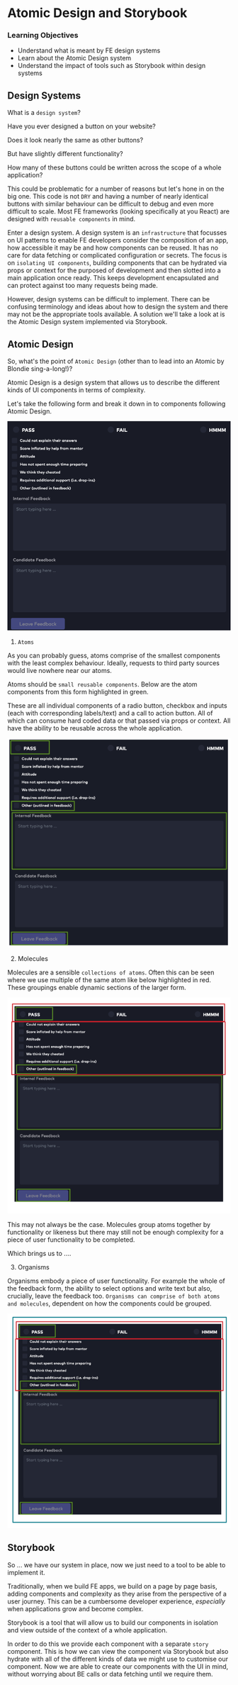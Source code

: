 # Atomic Design and Storybook

### Learning Objectives

- Understand what is meant by FE design systems
- Learn about the Atomic Design system
- Understand the impact of tools such as Storybook within design systems

## Design Systems

What is a `design system`?

Have you ever designed a button on your website?

Does it look nearly the same as other buttons?

But have slightly different functionality?

How many of these buttons could be written across the scope of a whole application?

This could be problematic for a number of reasons but let's hone in on the big one. This code is not `DRY` and having a number of nearly identical buttons with similar behaviour can be difficult to debug and even more difficult to scale. Most FE frameworks (looking specifically at you React) are designed with `reusable components` in mind.

Enter a design system. A design system is an `infrastructure` that focusses on UI patterns to enable FE developers consider the composition of an app, how accessible it may be and how components can be reused. It has no care for data fetching or complicated configuration or secrets. The focus is on `isolating UI components`, building components that can be hydrated via props or context for the purposed of development and then slotted into a main application once ready. This keeps development encapsulated and can protect against too many requests being made.

However, design systems can be difficult to implement. There can be confusing terminology and ideas about how to design the system and there may not be the appropriate tools available. A solution we'll take a look at is the Atomic Design system implemented via Storybook.

## Atomic Design

So, what's the point of `Atomic Design` (other than to lead into an Atomic by Blondie sing-a-long!)?

Atomic Design is a design system that allows us to describe the different kinds of UI components in terms of complexity.

Let's take the following form and break it down in to components following Atomic Design.

![Feedback Form](./assets/feedback-form.png)

1. `Atoms`

As you can probably guess, atoms comprise of the smallest components with the least complex behaviour. Ideally, requests to third party sources would live nowhere near our atoms.

Atoms should be `small reusable components`. Below are the atom components from this form highlighted in green.

These are all individual components of a radio button, checkbox and inputs (each with corresponding labels/text) and a call to action button. All of which can consume hard coded data or that passed via props or context. All have the ability to be reusable across the whole application.

![Atoms](./assets/atoms.png)

2. Molecules

Molecules are a sensible `collections of atoms`. Often this can be seen where we use multiple of the same atom like below highlighted in red. These groupings enable dynamic sections of the larger form.

![Molecules](./assets/molecules.png)

This may not always be the case. Molecules group atoms together by functionality or likeness but there may still not be enough complexity for a piece of user functionality to be completed.

Which brings us to ....

3. Organisms

Organisms embody a piece of user functionality. For example the whole of the feedback form, the ability to select options and write text but also, crucially, leave the feedback too. `Organisms can comprise of both atoms and molecules`, dependent on how the components could be grouped.

![Organisms](./assets//organisms.png)

## Storybook

So ... we have our system in place, now we just need to a tool to be able to implement it.

Traditionally, when we build FE apps, we build on a page by page basis, adding components and complexity as they arise from the perspective of a user journey. This can be a cumbersome developer experience, _especially_ when applications grow and become complex.

Storybook is a tool that will allow us to build our components in isolation and view outside of the context of a whole application.

In order to do this we provide each component with a separate `story` component. This is how we can view the component via Storybook but also hydrate with all of the different kinds of data we might use to customise our component. Now we are able to create our components with the UI in mind, without worrying about BE calls or data fetching until we require them.
